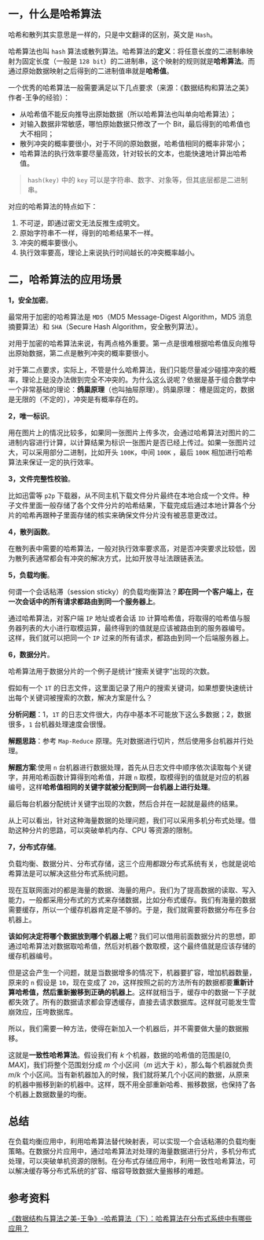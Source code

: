 ## 一，什么是哈希算法

哈希和散列其实意思是一样的，只是中文翻译的区别，英文是 `Hash`。

哈希算法也叫 `hash` 算法或散列算法。哈希算法的**定义**：将任意长度的二进制串映射为固定长度（一般是 `128 bit`）的二进制串，这个映射的规则就是**哈希算法**。而通过原始数据映射之后得到的二进制值串就是**哈希值**。

一个优秀的哈希算法一般需要满足以下几点要求（来源：《数据结构和算法之美》作者-王争的经验）：

+ 从哈希值不能反向推导出原始数据（所以哈希算法也叫单向哈希算法）；
+ 对输入数据非常敏感，哪怕原始数据只修改了一个 Bit，最后得到的哈希值也大不相同；
+ 散列冲突的概率要很小，对于不同的原始数据，哈希值相同的概率非常小；
+ 哈希算法的执行效率要尽量高效，针对较长的文本，也能快速地计算出哈希值。

> `hash(key)` 中的 `key` 可以是字符串、数字、对象等，但其底层都是二进制串。

对应的哈希算法的特点如下：

1. 不可逆，即通过密文无法反推生成明文。
2. 原始字符串不一样，得到的哈希结果不一样。
3. 冲突的概率要很小。
4. 执行效率要高，理论上来说执行时间越长的冲突概率越小。

## 二，哈希算法的应用场景

**1，安全加密**。

最常用于加密的哈希算法是 `MD5`（MD5 Message-Digest Algorithm，MD5 消息摘要算法）和 `SHA`（Secure Hash Algorithm，安全散列算法）。

对用于加密的哈希算法来说，有两点格外重要。第一点是很难根据哈希值反向推导出原始数据，第二点是散列冲突的概率要很小。

对于第二点要求，实际上，不管是什么哈希算法，我们只能尽量减少碰撞冲突的概率，理论上是没办法做到完全不冲突的。为什么这么说呢？依据是基于组合数学中一个非常基础的理论：**鸽巢原理**（也叫抽屉原理）。鸽巢原理： 槽是固定的，数据是无限的（不定的），冲突是有概率存在的。

**2，唯一标识**。

用在图片上的情况比较多，如果同一张图片上传多次，会通过哈希算法对图片的二进制内容进行计算，以计算结果为标识一张图片是否已经上传过。如果一张图片过大，可以采用部分二进制，比如开头 `100K`，中间 `100K` ，最后 `100K` 相加进行哈希算法来保证一定的执行效率。

**3，文件完整性校验**。

比如迅雷等 `p2p` 下载器，从不同主机下载文件分片最终在本地合成一个文件。种子文件里面一般存储了各个文件分片的哈希结果，下载完成后通过本地计算各个分片的哈希再跟种子里面存储的核实来确保文件分片没有被恶意更改过。

**4，散列函数**。

在散列表中需要的哈希算法，一般对执行效率要求高，对是否冲突要求比较低，因为散列表通常都会有冲突的解决方式，比如开放寻址法跟链表法。

**5，负载均衡**。

何谓一个会话粘滞（session sticky）的负载均衡算法？**即在同一个客户端上，在一次会话中的所有请求都路由到同一个服务器上**。

通过哈希算法，对客户端 `IP` 地址或者会话 `ID` 计算哈希值，将取得的哈希值与服务器列表的大小进行取模运算，最终得到的值就是应该被路由到的服务器编号。 这样，我们就可以把同一个 `IP` 过来的所有请求，都路由到同一个后端服务器上。

**6，数据分片**。

哈希算法用于数据分片的一个例子是统计“搜索关键字”出现的次数。

假如有一个 `1T` 的日志文件，这里面记录了用户的搜索关键词，如果想要快速统计出每个关键词被搜索的次数，解决方案是什么？

**分析问题**：1，`1T` 的日志文件很大，内存中基本不可能放下这么多数据；2，数据很多，`1` 台机器处理速度会很慢。

**解题思路**：参考 `Map-Reduce` 原理。先对数据进行切片，然后使用多台机器并行处理。

**解题方案**:使用 `n` 台机器进行数据处理，首先从日志文件中顺序依次读取每个关键字，并用哈希函数计算得到哈希值，并跟 `n` 取模，取模得到的值就是对应的机器编号，这样**哈希值相同的关键字就被分配到同一台机器上进行处理**。

最后每台机器分配统计关键字出现的次数，然后合并在一起就是最终的结果。

从上可以看出，针对这种海量数据的处理问题，我们可以采用多机分布式处理。借助这种分片的思路，可以突破单机内存、CPU 等资源的限制。

**7，分布式存储**。

负载均衡、数据分片、分布式存储，这三个应用都跟分布式系统有关，也就是说哈希算法是可以解决这些分布式系统问题。

现在互联网面对的都是海量的数据、海量的用户。我们为了提高数据的读取、写入能力，一般都采用分布式的方式来存储数据，比如分布式缓存。我们有海量的数据需要缓存，所以一个缓存机器肯定是不够的。于是，我们就需要将数据分布在多台机器上。

**该如何决定将哪个数据放到哪个机器上呢**？我们可以借用前面数据分片的思想，即通过哈希算法对数据取哈希值，然后对机器个数取模，这个最终值就是应该存储的缓存机器编号。

但是这会产生一个问题，就是当数据增多的情况下，机器要扩容，增加机器数量，原来的 `n` 假设是 `10`，现在变成了 `20`，这样按照之前的方法所有的数据都要**重新计算哈希值，然后重新搬移到正确的机器上**。这样就相当于，缓存中的数据一下子就都失效了。所有的数据请求都会穿透缓存，直接去请求数据库。这样就可能发生雪崩效应，压垮数据库。

所以，我们需要一种方法，使得在新加入一个机器后，并不需要做大量的数据搬移。

这就是**一致性哈希算法**。假设我们有 $k$ 个机器，数据的哈希值的范围是$[0, MAX]$，我们将整个范围划分成 $m$ 个小区间（$m$ 远大于 $k$），那么每个机器就负责 $m/k$ 个小区间。当有新机器加入的时候，我们就将某几个小区间的数据，从原来的机器中搬移到新的机器中。这样，既不用全部重新哈希、搬移数据，也保持了各个机器上数据数量的均衡。

## 总结

在负载均衡应用中，利用哈希算法替代映射表，可以实现一个会话粘滞的负载均衡策略。在数据分片应用中，通过哈希算法对处理的海量数据进行分片，多机分布式处理，可以突破单机资源的限制。在分布式存储应用中，利用一致性哈希算法，可以解决缓存等分布式系统的扩容、缩容导致数据大量搬移的难题。

## 参考资料

[《数据结构与算法之美-王争》-哈希算法（下）：哈希算法在分布式系统中有哪些应用？](https://time.geekbang.org/column/article/67388)